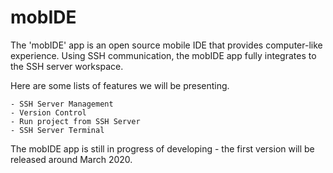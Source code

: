 # mobIDE

The 'mobIDE' app is an open source mobile IDE that provides computer-like experience. Using SSH communication, the
 mobIDE
 app fully integrates to the SSH server workspace. 
 
 Here are some lists of features we will be presenting.
 ```text
- SSH Server Management
- Version Control
- Run project from SSH Server
- SSH Server Terminal
```

The mobIDE app is still in progress of developing - the first version will be released around March 2020.